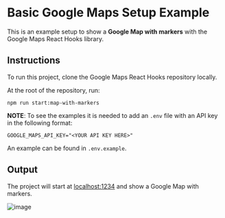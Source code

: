 # Basic Google Maps Setup Example

This is an example setup to show a **Google Map with markers** with the Google Maps React Hooks library.

## Instructions

To run this project, clone the Google Maps React Hooks repository locally.

At the root of the repository, run:

```shell
npm run start:map-with-markers
```

**NOTE**:
To see the examples it is needed to add an `.env` file with an API key in the following format:

`GOOGLE_MAPS_API_KEY="<YOUR API KEY HERE>"`

An example can be found in `.env.example`.

## Output

The project will start at [localhost:1234](http://localhost:1234) and show a Google Map with markers.

![image](https://user-images.githubusercontent.com/39244966/194924334-46e612a6-b312-4a98-a36b-473558ca7bf9.png)
